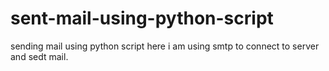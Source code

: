 # sent-mail-using-python-script
sending mail using python script
here i am using smtp to connect to server and sedt mail.
